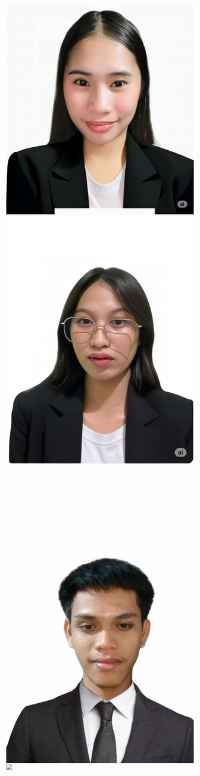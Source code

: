 
<img src="MAEEE.jpeg" alt="Leader">
<img src="ANAAA.jpeg" alt="Ana Bechachino">
<img src="Gaas.jpeg" alt="Jay Gil T. Ga-as">
<img src='url('team.jpeg');
